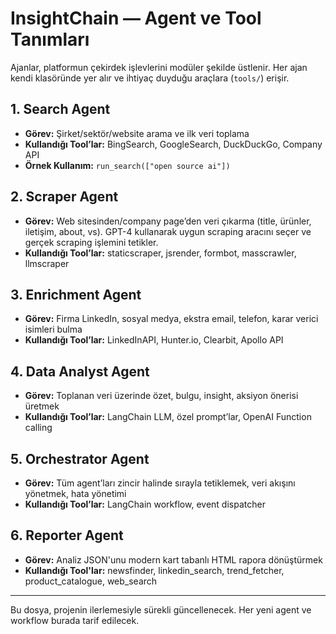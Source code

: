 # InsightChain — Agent ve Tool Tanımları

Ajanlar, platformun çekirdek işlevlerini modüler şekilde üstlenir. Her ajan kendi klasöründe yer alır ve ihtiyaç duyduğu araçlara (`tools/`) erişir.

## 1. Search Agent
- **Görev:** Şirket/sektör/website arama ve ilk veri toplama
- **Kullandığı Tool’lar:** BingSearch, GoogleSearch, DuckDuckGo, Company API
- **Örnek Kullanım:** `run_search(["open source ai"])`

## 2. Scraper Agent
- **Görev:** Web sitesinden/company page’den veri çıkarma (title, ürünler, iletişim, about, vs). GPT-4 kullanarak uygun scraping aracını seçer ve gerçek scraping işlemini tetikler.
- **Kullandığı Tool’lar:** staticscraper, jsrender, formbot, masscrawler, llmscraper

## 3. Enrichment Agent
- **Görev:** Firma LinkedIn, sosyal medya, ekstra email, telefon, karar verici isimleri bulma
- **Kullandığı Tool’lar:** LinkedInAPI, Hunter.io, Clearbit, Apollo API

## 4. Data Analyst Agent
- **Görev:** Toplanan veri üzerinde özet, bulgu, insight, aksiyon önerisi üretmek
- **Kullandığı Tool’lar:** LangChain LLM, özel prompt’lar, OpenAI Function calling

## 5. Orchestrator Agent
- **Görev:** Tüm agent’ları zincir halinde sırayla tetiklemek, veri akışını yönetmek, hata yönetimi
- **Kullandığı Tool’lar:** LangChain workflow, event dispatcher

## 6. Reporter Agent
- **Görev:** Analiz JSON'unu modern kart tabanlı HTML rapora dönüştürmek
- **Kullandığı Tool'lar:** newsfinder, linkedin_search, trend_fetcher, product_catalogue, web_search

---

Bu dosya, projenin ilerlemesiyle sürekli güncellenecek. Her yeni agent ve workflow burada tarif edilecek.

